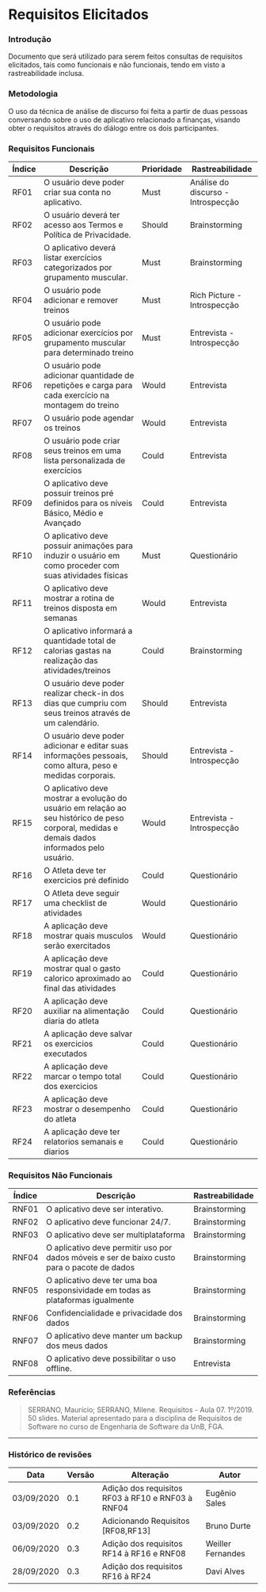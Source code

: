 # Requisitos Elicitados

### Introdução

Documento que será utilizado para serem feitos consultas de requisitos elicitados, tais como funcionais e não funcionais, tendo em visto a rastreabilidade inclusa.

### Metodologia

O uso da técnica de análise de discurso foi feita a partir de duas pessoas conversando sobre o uso de aplicativo relacionado a finanças, visando obter o requisitos através do diálogo entre os dois participantes.

### Requisitos Funcionais
|Índice|Descrição|Prioridade|Rastreabilidade|
|----|------|---------|-----|
| RF01 | O usuário deve poder criar sua conta no aplicativo. | Must | Análise do discurso - Introspecção |
| RF02 | O usuário deverá ter acesso aos Termos e Política de Privacidade. | Should | Brainstorming |
| RF03 | O aplicativo deverá listar exercícios categorizados por grupamento muscular. | Must | Brainstorming |
| RF04 | O usuário pode adicionar e remover treinos | Must | Rich Picture - Introspecção|
| RF05 | O usuário pode adicionar exercícios por grupamento muscular para determinado treino | Must | Entrevista - Introspecção|
| RF06 | O usuário pode adicionar quantidade de repetições e carga para cada exercício na montagem do treino  | Would | Entrevista |
| RF07 | O usuário pode agendar os treinos  | Would | Entrevista |
|RF08|O usuário pode criar seus treinos em uma lista personalizada de exercícios|Could|Entrevista|
|RF09| O aplicativo deve possuir treinos pré definidos para os níveis Básico, Médio e Avançado|Could|Entrevista|
|RF10| O aplicativo deve possuir animações para induzir o usuário em como proceder com suas atividades físicas|Must|Questionário|
|RF11| O aplicativo deve mostrar a rotina de treinos disposta em semanas|Would|Entrevista|
|RF12| O aplicativo informará a quantidade total de calorias gastas na realização das atividades/treinos|Could|Brainstorming|
|RF13| O usuário deve poder realizar check-in dos dias que cumpriu com seus treinos através de um calendário.|Should|Entrevista|
|RF14| O usuário deve poder adicionar e editar suas informações pessoais, como altura, peso e medidas corporais.|Should|Entrevista - Introspecção|
|RF15| O aplicativo deve mostrar a evolução do usuário em relação ao seu histórico de peso corporal, medidas e demais dados informados pelo usuário.|Would|Entrevista - Introspecção|
|RF16|   O Atleta deve ter exercicios pré definido    | Could|Questionário|
|RF17|   O Atleta deve seguir uma checklist de atividades    | Would|Questionário|
|RF18|   A aplicação deve mostrar quais musculos serão exercitados| Would|Questionário|
|RF19|   A aplicação deve mostrar qual o gasto calorico aproximado ao final das atividades| Could|Questionário|
|RF20|   A aplicação deve auxiliar na alimentação diaria do atleta| Could|Questionário|
|RF21|   A aplicação deve salvar os exercicios executados| Could|Questionário|
|RF22|   A aplicação deve marcar o tempo total dos exercicios| Could|Questionário|
|RF23|   A aplicação deve mostrar o desempenho do atleta| Could|Questionário|
|RF24|   A aplicação deve ter relatorios semanais e diarios| Could|Questionário|

### Requisitos Não Funcionais
|Índice|Descrição|Rastreabilidade|
|----|------|---------|
| RNF01 | O aplicativo deve ser interativo. | Brainstorming |
| RNF02 | O aplicativo deve funcionar 24/7. | Brainstorming |
| RNF03 | O aplicativo deve ser multiplataforma | Brainstorming |
| RNF04 | O aplicativo deve permitir uso por dados móveis e ser de baixo custo para o pacote de dados | Brainstorming |
| RNF05 | O aplicativo deve ter uma boa responsividade em todas as plataformas igualmente | Brainstorming |
| RNF06 | Confidencialidade e privacidade dos dados | Brainstorming |
| RNF07 | O aplicativo deve manter um backup dos meus dados | Brainstorming |
| RNF08 | O aplicativo deve possibilitar o uso offline. |Entrevista|

### Referências
>  SERRANO, Maurício; SERRANO, Milene. Requisitos - Aula 07. 1º/2019. 50 slides. Material apresentado para a disciplina de Requisitos de Software no curso de Engenharia de Software da UnB, FGA.

***

### Histórico de revisões
|Data|Versão|Alteração|Autor|
|----|------|---------|-----|
| 03/09/2020 | 0.1 | Adição dos requisitos RF03 à RF10 e RNF03 à RNF04 | Eugênio Sales |
|03/09/2020|0.2|Adicionando Requisitos [RF08,RF13]|Bruno Durte|
|06/09/2020|0.3|Adição dos requisitos RF14 à RF16 e RNF08 | Weiller Fernandes |
|28/09/2020|0.3|Adição dos requisitos RF16 à RF24 | Davi Alves |
